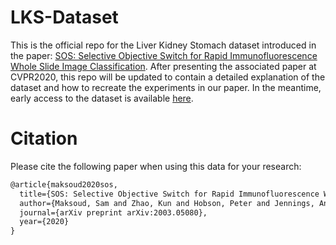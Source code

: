 # LKS-Dataset

This is the official repo for the Liver Kidney Stomach dataset introduced in the paper: [SOS: Selective Objective Switch for Rapid Immunofluorescence Whole Slide Image Classification](https://arxiv.org/abs/2003.05080). After presenting the associated paper at CVPR2020, this repo will be updated to contain a detailed explanation of the dataset and how to recreate the experiments in our paper. In the meantime, early access to the dataset is available [here](https://espace.library.uq.edu.au/view/UQ:a6bf65d). 

# Citation
Please cite the following paper when using this data for your research:

```latex
@article{maksoud2020sos,
  title={SOS: Selective Objective Switch for Rapid Immunofluorescence Whole Slide Image Classification},
  author={Maksoud, Sam and Zhao, Kun and Hobson, Peter and Jennings, Anthony and Lovell, Brian},
  journal={arXiv preprint arXiv:2003.05080},
  year={2020}
}
```
